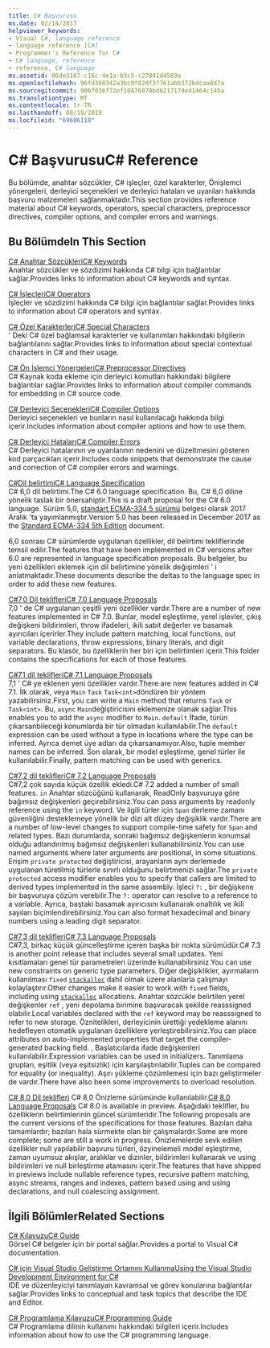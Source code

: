 ```yaml
---
title: C# Başvurusu
ms.date: 02/14/2017
helpviewer_keywords:
- Visual C#, language reference
- language reference [C#]
- Programmer's Reference for C#
- C# language, reference
- reference, C# language
ms.assetid: 06de3167-c16c-4e1a-b3c5-c27841d4569a
ms.openlocfilehash: 96fd360342a3bc0f82df37761abb372bdcaa8d7a
ms.sourcegitcommit: 986f836f72ef10876878bd6217174e41464c145a
ms.translationtype: MT
ms.contentlocale: tr-TR
ms.lasthandoff: 08/19/2019
ms.locfileid: "69606118"
---
```

# <a name="c-reference"></a><span data-ttu-id="18d96-102">C# Başvurusu</span><span class="sxs-lookup"><span data-stu-id="18d96-102">C# Reference</span></span>
<span data-ttu-id="18d96-103">Bu bölümde, anahtar sözcükler, C# işleçler, özel karakterler, Önişlemci yönergeleri, derleyici seçenekleri ve derleyici hataları ve uyarıları hakkında başvuru malzemeleri sağlanmaktadır.</span><span class="sxs-lookup"><span data-stu-id="18d96-103">This section provides reference material about C# keywords, operators, special characters, preprocessor directives, compiler options, and compiler errors and warnings.</span></span>  
  
## <a name="in-this-section"></a><span data-ttu-id="18d96-104">Bu Bölümde</span><span class="sxs-lookup"><span data-stu-id="18d96-104">In This Section</span></span>  
 [<span data-ttu-id="18d96-105">C# Anahtar Sözcükleri</span><span class="sxs-lookup"><span data-stu-id="18d96-105">C# Keywords</span></span>](./keywords/index.md)  
 <span data-ttu-id="18d96-106">Anahtar sözcükler ve sözdizimi hakkında C# bilgi için bağlantılar sağlar.</span><span class="sxs-lookup"><span data-stu-id="18d96-106">Provides links to information about C# keywords and syntax.</span></span>  
  
 [<span data-ttu-id="18d96-107">C# İşleçleri</span><span class="sxs-lookup"><span data-stu-id="18d96-107">C# Operators</span></span>](./operators/index.md)  
 <span data-ttu-id="18d96-108">İşleçler ve sözdizimi hakkında C# bilgi için bağlantılar sağlar.</span><span class="sxs-lookup"><span data-stu-id="18d96-108">Provides links to information about C# operators and syntax.</span></span>  

 [<span data-ttu-id="18d96-109">C# Özel Karakterleri</span><span class="sxs-lookup"><span data-stu-id="18d96-109">C# Special Characters</span></span>](./tokens/index.md)  
 <span data-ttu-id="18d96-110">' Deki C# özel bağlamsal karakterler ve kullanımları hakkındaki bilgilerin bağlantılarını sağlar.</span><span class="sxs-lookup"><span data-stu-id="18d96-110">Provides links to information about special contextual characters in C# and their usage.</span></span>  

 [<span data-ttu-id="18d96-111">C# Ön İşlemci Yönergeleri</span><span class="sxs-lookup"><span data-stu-id="18d96-111">C# Preprocessor Directives</span></span>](./preprocessor-directives/index.md)  
 <span data-ttu-id="18d96-112">C# Kaynak koda ekleme için derleyici komutları hakkındaki bilgilere bağlantılar sağlar.</span><span class="sxs-lookup"><span data-stu-id="18d96-112">Provides links to information about compiler commands for embedding in C# source code.</span></span>  
  
 [<span data-ttu-id="18d96-113">C# Derleyici Seçenekleri</span><span class="sxs-lookup"><span data-stu-id="18d96-113">C# Compiler Options</span></span>](./compiler-options/index.md)  
 <span data-ttu-id="18d96-114">Derleyici seçenekleri ve bunların nasıl kullanılacağı hakkında bilgi içerir.</span><span class="sxs-lookup"><span data-stu-id="18d96-114">Includes information about compiler options and how to use them.</span></span>  
  
 [<span data-ttu-id="18d96-115">C# Derleyici Hataları</span><span class="sxs-lookup"><span data-stu-id="18d96-115">C# Compiler Errors</span></span>](./compiler-messages/index.md)  
 <span data-ttu-id="18d96-116">C# Derleyici hatalarının ve uyarılarının nedenini ve düzeltmesini gösteren kod parçacıkları içerir.</span><span class="sxs-lookup"><span data-stu-id="18d96-116">Includes code snippets that demonstrate the cause and correction of C# compiler errors and warnings.</span></span>  
  
 [<span data-ttu-id="18d96-117">C#Dil belirtimi</span><span class="sxs-lookup"><span data-stu-id="18d96-117">C# Language Specification</span></span>](../../../_csharplang/spec/introduction.md)  
 <span data-ttu-id="18d96-118">C# 6,0 dil belirtimi.</span><span class="sxs-lookup"><span data-stu-id="18d96-118">The C# 6.0 language specification.</span></span> <span data-ttu-id="18d96-119">Bu, C# 6,0 diline yönelik taslak bir önersahiptir.</span><span class="sxs-lookup"><span data-stu-id="18d96-119">This is a draft proposal for the C# 6.0 language.</span></span> <span data-ttu-id="18d96-120">Sürüm 5,0, [standart ECMA-334 5 sürümü](https://www.ecma-international.org/publications/files/ECMA-ST/ECMA-334.pdf) belgesi olarak 2017 Aralık 'ta yayımlanmıştır.</span><span class="sxs-lookup"><span data-stu-id="18d96-120">Version 5.0 has been released in December 2017 as the [Standard ECMA-334 5th Edition](https://www.ecma-international.org/publications/files/ECMA-ST/ECMA-334.pdf) document.</span></span>

<span data-ttu-id="18d96-121">6,0 sonrası C# sürümlerde uygulanan özellikler, dil belirtimi tekliflerinde temsil edilir.</span><span class="sxs-lookup"><span data-stu-id="18d96-121">The features that have been implemented in C# versions after 6.0 are represented in language specification proposals.</span></span> <span data-ttu-id="18d96-122">Bu belgeler, bu yeni özellikleri eklemek için dil belirtimine yönelik değişimleri ' i anlatmaktadır.</span><span class="sxs-lookup"><span data-stu-id="18d96-122">These documents describe the deltas to the language spec in order to add these new features.</span></span>

 [<span data-ttu-id="18d96-123">C#7,0 Dil teklifleri</span><span class="sxs-lookup"><span data-stu-id="18d96-123">C# 7.0 Language Proposals</span></span>](../../../_csharplang/proposals/csharp-7.0/pattern-matching.md)  
 <span data-ttu-id="18d96-124">7,0 ' de C# uygulanan çeşitli yeni özellikler vardır.</span><span class="sxs-lookup"><span data-stu-id="18d96-124">There are a number of new features implemented in C# 7.0.</span></span> <span data-ttu-id="18d96-125">Bunlar, model eşleştirme, yerel işlevler, çıkış değişkeni bildirimleri, throw ifadeleri, ikili sabit değerler ve basamak ayırıcıları içerirler.</span><span class="sxs-lookup"><span data-stu-id="18d96-125">They include pattern matching, local functions, out variable declarations, throw expressions, binary literals, and digit separators.</span></span> <span data-ttu-id="18d96-126">Bu klasör, bu özelliklerin her biri için belirtimleri içerir.</span><span class="sxs-lookup"><span data-stu-id="18d96-126">This folder contains the specifications for each of those features.</span></span>
  
 [<span data-ttu-id="18d96-127">C#7,1 dil teklifleri</span><span class="sxs-lookup"><span data-stu-id="18d96-127">C# 7.1 Language Proposals</span></span>](../../../_csharplang/proposals/csharp-7.1/async-main.md)  
 <span data-ttu-id="18d96-128">7,1 ' C# ye eklenen yeni özellikler vardır.</span><span class="sxs-lookup"><span data-stu-id="18d96-128">There are new features added in C# 7.1.</span></span> <span data-ttu-id="18d96-129">İlk olarak, veya `Main` `Task` `Task<int>`döndüren bir yöntem yazabilirsiniz.</span><span class="sxs-lookup"><span data-stu-id="18d96-129">First, you can write a `Main` method that returns `Task` or `Task<int>`.</span></span> <span data-ttu-id="18d96-130">Bu, `async` `Main`değiştiricisini eklemenize olanak sağlar.</span><span class="sxs-lookup"><span data-stu-id="18d96-130">This enables you to add the `async` modifier to `Main`.</span></span> <span data-ttu-id="18d96-131">`default` İfade, türün çıkarsanbileceği konumlarda bir tür olmadan kullanılabilir.</span><span class="sxs-lookup"><span data-stu-id="18d96-131">The `default` expression can be used without a type in locations where the type can be inferred.</span></span> <span data-ttu-id="18d96-132">Ayrıca demet üye adları da çıkarsanamıyor.</span><span class="sxs-lookup"><span data-stu-id="18d96-132">Also, tuple member names can be inferred.</span></span> <span data-ttu-id="18d96-133">Son olarak, bir model eşleştirme, genel türler ile kullanılabilir.</span><span class="sxs-lookup"><span data-stu-id="18d96-133">Finally, pattern matching can be used with generics.</span></span>

 [<span data-ttu-id="18d96-134">C#7,2 dil teklifleri</span><span class="sxs-lookup"><span data-stu-id="18d96-134">C# 7.2 Language Proposals</span></span>](../../../_csharplang/proposals/csharp-7.2/readonly-ref.md)  
 <span data-ttu-id="18d96-135">C#7,2 çok sayıda küçük özellik ekledi.</span><span class="sxs-lookup"><span data-stu-id="18d96-135">C# 7.2 added a number of small features.</span></span> <span data-ttu-id="18d96-136">`in` Anahtar sözcüğünü kullanarak, ReadOnly başvuruya göre bağımsız değişkenleri geçirebilirsiniz.</span><span class="sxs-lookup"><span data-stu-id="18d96-136">You can pass arguments by readonly reference using the `in` keyword.</span></span> <span data-ttu-id="18d96-137">Ve ilgili türler için `Span` derleme zamanı güvenliğini desteklemeye yönelik bir dizi alt düzey değişiklik vardır.</span><span class="sxs-lookup"><span data-stu-id="18d96-137">There are a number of low-level changes to support compile-time safety for `Span` and related types.</span></span> <span data-ttu-id="18d96-138">Bazı durumlarda, sonraki bağımsız değişkenlerin konumsal olduğu adlandırılmış bağımsız değişkenleri kullanabilirsiniz.</span><span class="sxs-lookup"><span data-stu-id="18d96-138">You can use named arguments where later arguments are positional, in some situations.</span></span> <span data-ttu-id="18d96-139">Erişim `private protected` değiştiricisi, arayanların aynı derlemede uygulanan türetilmiş türlerle sınırlı olduğunu belirtmenizi sağlar.</span><span class="sxs-lookup"><span data-stu-id="18d96-139">The `private protected` access modifier enables you to specify that callers are limited to derived types implemented in the same assembly.</span></span> <span data-ttu-id="18d96-140">İşleci `?:` , bir değişkene bir başvuruya çözüm verebilir.</span><span class="sxs-lookup"><span data-stu-id="18d96-140">The `?:` operator can resolve to a reference to a variable.</span></span> <span data-ttu-id="18d96-141">Ayrıca, baştaki basamak ayırıcısını kullanarak onaltılık ve ikili sayıları biçimlendirebilirsiniz.</span><span class="sxs-lookup"><span data-stu-id="18d96-141">You can also format hexadecimal and binary numbers using a leading digit separator.</span></span>

 [<span data-ttu-id="18d96-142">C#7,3 dil teklifleri</span><span class="sxs-lookup"><span data-stu-id="18d96-142">C# 7.3 Language Proposals</span></span>](../../../_csharplang/proposals/csharp-7.3/blittable.md)  
 <span data-ttu-id="18d96-143">C#7,3, birkaç küçük güncelleştirme içeren başka bir nokta sürümüdür.</span><span class="sxs-lookup"><span data-stu-id="18d96-143">C# 7.3 is another point release that includes several small updates.</span></span> <span data-ttu-id="18d96-144">Yeni kısıtlamaları genel tür parametreleri üzerinde kullanabilirsiniz.</span><span class="sxs-lookup"><span data-stu-id="18d96-144">You can use new constraints on generic type parameters.</span></span> <span data-ttu-id="18d96-145">Diğer değişiklikler, ayırmaların kullanılması `fixed` [`stackalloc`](./operators/stackalloc.md) dahil olmak üzere alanlarla çalışmayı kolaylaştırır.</span><span class="sxs-lookup"><span data-stu-id="18d96-145">Other changes make it easier to work with `fixed` fields, including using [`stackalloc`](./operators/stackalloc.md) allocations.</span></span> <span data-ttu-id="18d96-146">Anahtar sözcükle belirtilen yerel değişkenler `ref` , yeni depolama birimine başvuracak şekilde reasssigned olabilir.</span><span class="sxs-lookup"><span data-stu-id="18d96-146">Local variables declared with the `ref` keyword may be reasssigned to refer to new storage.</span></span> <span data-ttu-id="18d96-147">Öznitelikleri, derleyicinin ürettiği yedekleme alanını hedefleyen otomatik uygulanan özelliklere yerleştirebilirsiniz.</span><span class="sxs-lookup"><span data-stu-id="18d96-147">You can place attributes on auto-implemented properties that target the compiler-generated backing field.</span></span> <span data-ttu-id="18d96-148">, Başlatıcılarda ifade değişkenleri kullanılabilir.</span><span class="sxs-lookup"><span data-stu-id="18d96-148">Expression variables can be used in initializers.</span></span> <span data-ttu-id="18d96-149">Tanımlama grupları, eşitlik (veya eşitsizlik) için karşılaştırılabilir.</span><span class="sxs-lookup"><span data-stu-id="18d96-149">Tuples can be compared for equality (or inequality).</span></span> <span data-ttu-id="18d96-150">Aşırı yükleme çözümlemesi için bazı geliştirmeler de vardır.</span><span class="sxs-lookup"><span data-stu-id="18d96-150">There have also been some improvements to overload resolution.</span></span>
  
 <span data-ttu-id="18d96-151">[ C# 8,0 Dil teklifleri](../../../_csharplang/proposals/csharp-8.0/nullable-reference-types.md) C# 8,0 Önizleme sürümünde kullanılabilir.</span><span class="sxs-lookup"><span data-stu-id="18d96-151">[C# 8.0 Language Proposals](../../../_csharplang/proposals/csharp-8.0/nullable-reference-types.md) C# 8.0 is available in preview.</span></span> <span data-ttu-id="18d96-152">Aşağıdaki teklifler, bu özelliklerin belirtimlerinin güncel sürümleridir.</span><span class="sxs-lookup"><span data-stu-id="18d96-152">The following proposals are the current versions of the specifications for those features.</span></span> <span data-ttu-id="18d96-153">Bazıları daha tamamlardır; bazıları hala sürmekte olan bir çalışmalardır.</span><span class="sxs-lookup"><span data-stu-id="18d96-153">Some are more complete; some are still a work in progress.</span></span> <span data-ttu-id="18d96-154">Önizlemelerde sevk edilen özellikler null yapılabilir başvuru türleri, özyinelemeli model eşleştirme, zaman uyumsuz akışlar, aralıklar ve dizinler, bildirimleri kullanarak ve using bildirimleri ve null birleştirme atamasını içerir.</span><span class="sxs-lookup"><span data-stu-id="18d96-154">The features that have shipped in previews include nullable reference types, recursive pattern matching, async streams, ranges and indexes, pattern based using and using declarations, and null coalescing assignment.</span></span>
  
## <a name="related-sections"></a><span data-ttu-id="18d96-155">İlgili Bölümler</span><span class="sxs-lookup"><span data-stu-id="18d96-155">Related Sections</span></span>  

 [<span data-ttu-id="18d96-156">C# Kılavuzu</span><span class="sxs-lookup"><span data-stu-id="18d96-156">C# Guide</span></span>](../index.md)  
 <span data-ttu-id="18d96-157">Görsel C# belgeler için bir portal sağlar.</span><span class="sxs-lookup"><span data-stu-id="18d96-157">Provides a portal to Visual C# documentation.</span></span>  
  
 [<span data-ttu-id="18d96-158">C# için Visual Studio Geliştirme Ortamını Kullanma</span><span class="sxs-lookup"><span data-stu-id="18d96-158">Using the Visual Studio Development Environment for C#</span></span>](/visualstudio/csharp-ide/using-the-visual-studio-development-environment-for-csharp)  
 <span data-ttu-id="18d96-159">IDE ve düzenleyiciyi tanımlayan kavramsal ve görev konularına bağlantılar sağlar.</span><span class="sxs-lookup"><span data-stu-id="18d96-159">Provides links to conceptual and task topics that describe the IDE and Editor.</span></span>  
  
 [<span data-ttu-id="18d96-160">C# Programlama Kılavuzu</span><span class="sxs-lookup"><span data-stu-id="18d96-160">C# Programming Guide</span></span>](../programming-guide/index.md)  
 <span data-ttu-id="18d96-161">C# Programlama dilinin kullanımı hakkındaki bilgileri içerir.</span><span class="sxs-lookup"><span data-stu-id="18d96-161">Includes information about how to use the C# programming language.</span></span>
